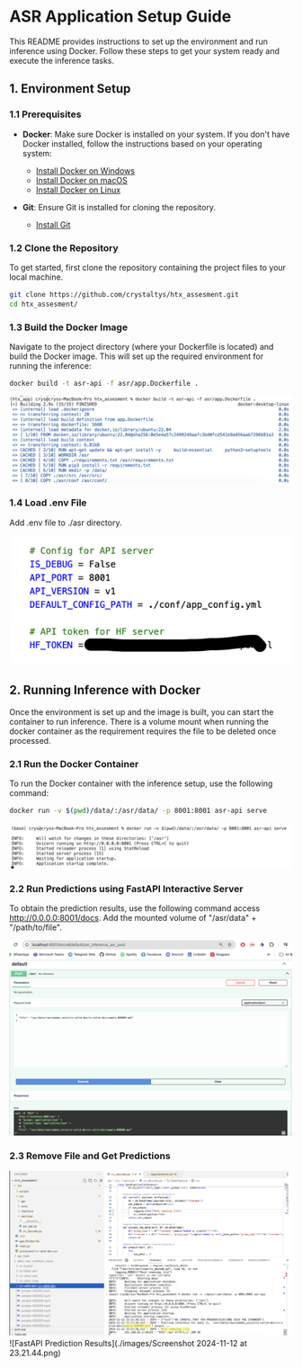 # ASR Application Setup Guide

This README provides instructions to set up the environment and run inference using Docker. Follow these steps to get your system ready and execute the inference tasks.

## 1. **Environment Setup**

### 1.1 Prerequisites
- **Docker**: Make sure Docker is installed on your system. If you don't have Docker installed, follow the instructions based on your operating system:
  - [Install Docker on Windows](https://docs.docker.com/docker-for-windows/install/)
  - [Install Docker on macOS](https://docs.docker.com/docker-for-mac/install/)
  - [Install Docker on Linux](https://docs.docker.com/install/linux/docker-ce/ubuntu/)

- **Git**: Ensure Git is installed for cloning the repository.
  - [Install Git](https://git-scm.com/book/en/v2/Getting-Started-Installing-Git)

### 1.2 Clone the Repository

To get started, first clone the repository containing the project files to your local machine.

```bash
git clone https://github.com/crystaltys/htx_assesment.git
cd htx_assesment/
```
### 1.3 Build the Docker Image
Navigate to the project directory (where your Dockerfile is located) and build the Docker image. This will set up the required environment for running the inference:

```bash
docker build -t asr-api -f asr/app.Dockerfile .
```
![Docker Build](./images/docker_build.png)

### 1.4 Load .env File
Add .env file to ./asr directory.

![.env file](./images/env_file.png)

## 2. **Running Inference with Docker**
Once the environment is set up and the image is built, you can start the container to run inference. There is a volume mount when running the docker container as the requirement requires the file to be deleted once processed. 

### 2.1 Run the Docker Container
To run the Docker container with the inference setup, use the following command:

```bash
docker run -v $(pwd)/data/:/asr/data/ -p 8001:8001 asr-api serve
```
![Docker Run](./images/docker_container.png)

### 2.2 Run Predictions using FastAPI Interactive Server
To obtain the prediction results, use the following command access http://0.0.0.0:8001/docs. Add the mounted volume of "/asr/data" + "/path/to/file".

![FastAPI Interactive Server](./images/post_request.png)

### 2.3 Remove File and Get Predictions

![FastAPI Interactive Server](./images/file_removed.png)
![FastAPI Prediction Results](./images/Screenshot 2024-11-12 at 23.21.44.png)

